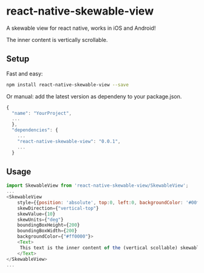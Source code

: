 # react-native-skewable-view
A skewable view for react native, works in iOS and Android!

The inner content is vertically scrollable.

## Setup

Fast and easy:
```bash
npm install react-native-skewable-view --save
```

Or manual: add the latest version as dependeny to your package.json.

```javascript
{
  "name": "YourProject",
  ...
  },
  "dependencies": {
    ...
    "react-native-skewable-view": "0.0.1",
    ...
  }
```


## Usage

```javascript
import SkewableView from 'react-native-skewable-view/SkewableView';
...
<SkewableView
    style={{position: 'absolute', top:0, left:0, backgroundColor: '#00ff00'}}
    skewDirection={"vertical-top"}
    skewValue={10}
    skewUnits={"deg"}
    boundingBoxHeight={200}
    boundingBoxWidth={200}
    backgroundColor={"#ff0000"}>
    <Text>
     This text is the inner content of the (vertical scollable) skewable view... feel free to add anything you like!
    </Text>
</SkewableView>
...
```